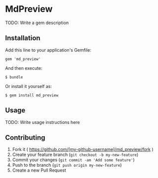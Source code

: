 # MdPreview

TODO: Write a gem description

## Installation

Add this line to your application's Gemfile:

    gem 'md_preview'

And then execute:

    $ bundle

Or install it yourself as:

    $ gem install md_preview

## Usage

TODO: Write usage instructions here

## Contributing

1. Fork it ( https://github.com/[my-github-username]/md_preview/fork )
2. Create your feature branch (`git checkout -b my-new-feature`)
3. Commit your changes (`git commit -am 'Add some feature'`)
4. Push to the branch (`git push origin my-new-feature`)
5. Create a new Pull Request
